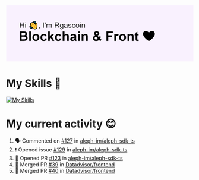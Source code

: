 <!--
**Rgascoin/Rgascoin** is a ✨ _special_ ✨ repository because its `README.md` (this file) appears on your GitHub profile.
-->

![image info](./header.png)


# My Skills 🌟

[![My Skills](https://skillicons.dev/icons?i=solidity,nextjs,tailwind,react,nodejs,ts,docker,jest,py,postgres,git,bash,cpp)](https://skillicons.dev)


# My current activity 😊

<!--START_SECTION:activity-->
1. 🗣 Commented on [#127](https://github.com/aleph-im/aleph-sdk-ts/issues/127) in [aleph-im/aleph-sdk-ts](https://github.com/aleph-im/aleph-sdk-ts)
2. ❗️ Opened issue [#129](https://github.com/aleph-im/aleph-sdk-ts/issues/129) in [aleph-im/aleph-sdk-ts](https://github.com/aleph-im/aleph-sdk-ts)
3. 💪 Opened PR [#123](https://github.com/aleph-im/aleph-sdk-ts/pull/123) in [aleph-im/aleph-sdk-ts](https://github.com/aleph-im/aleph-sdk-ts)
4. 🎉 Merged PR [#39](https://github.com/Datadvisor/frontend/pull/39) in [Datadvisor/frontend](https://github.com/Datadvisor/frontend)
5. 🎉 Merged PR [#40](https://github.com/Datadvisor/frontend/pull/40) in [Datadvisor/frontend](https://github.com/Datadvisor/frontend)
<!--END_SECTION:activity-->


